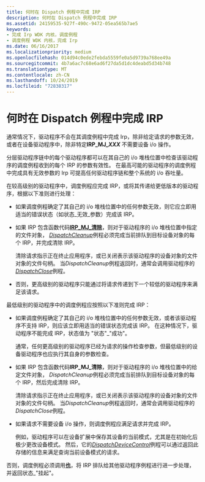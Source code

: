 ```yaml
---
title: 何时在 Dispatch 例程中完成 IRP
description: 何时在 Dispatch 例程中完成 IRP
ms.assetid: 24159535-927f-490c-9472-05ea565b7ae5
keywords:
- 完成 Irp WDK 内核，调度例程
- 调度例程 WDK 内核，完成 Irp
ms.date: 06/16/2017
ms.localizationpriority: medium
ms.openlocfilehash: 014d94c0ede2febda5559fe0a5d9739a768ee49a
ms.sourcegitcommit: 4b7a6ac7c68e6ad6f27da5d1dc4deabd5d34b748
ms.translationtype: MT
ms.contentlocale: zh-CN
ms.lasthandoff: 10/24/2019
ms.locfileid: "72838317"
---
```

# <a name="when-to-complete-an-irp-in-a-dispatch-routine"></a>何时在 Dispatch 例程中完成 IRP





通常情况下，驱动程序不会在其调度例程中完成 Irp，除非给定请求的参数无效，或者在设备驱动程序中，除非特定**IRP\_MJ\_<em>XXX</em>** 不需要设备 i/o 操作。

分层驱动程序链中的每个驱动程序都可以在其自己的 i/o 堆栈位置中检查该驱动程序的调度例程收到的每个 IRP 的参数有效性。 在最高可能的驱动程序的调度例程中完成具有无效参数的 Irp 可提高任何驱动程序链和整个系统的 i/o 吞吐量。

在较高级别的驱动程序中，调度例程应完成 IRP，或将其传递给更低版本的驱动程序，根据以下准则进行处理：

-   如果调度例程确定了其自己的 i/o 堆栈位置中的任何参数无效，则它应立即用适当的错误状态（如状态\_无效\_参数）完成该 IRP。

-   如果 IRP 包含函数代码[**IRP\_MJ\_清除**](https://docs.microsoft.com/windows-hardware/drivers/kernel/irp-mj-cleanup)，则对于驱动程序的 i/o 堆栈位置中指定的文件对象， [*DispatchCleanup*](https://docs.microsoft.com/windows-hardware/drivers/ddi/wdm/nc-wdm-driver_dispatch)例程必须完成当前排队到目标设备对象的每个 IRP，并完成清除 IRP。

    清除请求指示正在终止应用程序，或已关闭表示该驱动程序的设备对象的文件对象的文件句柄。 当*DispatchCleanup*例程返回时，通常会调用驱动程序的[*DispatchClose*](https://docs.microsoft.com/windows-hardware/drivers/ddi/wdm/nc-wdm-driver_dispatch)例程。

-   否则，更高级别的驱动程序只能通过将请求传递到下一个较低的驱动程序来满足该请求。

最低级别的驱动程序中的调度例程应按照以下准则完成 IRP：

-   如果调度例程确定了其自己的 i/o 堆栈位置中的任何参数无效，或者该驱动程序不支持 IRP，则应该立即用适当的错误状态完成该 IRP。 在这种情况下，驱动程序不能完成 IRP，状态值为 "状态"\_"成功"。

    通常，任何更高级别的驱动程序已经为请求的操作检查参数，但最低级别的设备驱动程序也应执行其自身的参数检查。

-   如果 IRP 包含函数代码**IRP\_MJ\_清除**，则对于驱动程序的 i/o 堆栈位置中的给定文件对象， *DispatchCleanup*例程必须完成当前排队到目标设备对象的每个 IRP，然后完成清除 IRP。

    清除请求指示正在终止应用程序，或已关闭表示该驱动程序的设备对象的文件对象的文件句柄。 当*DispatchCleanup*例程返回时，通常会调用驱动程序的*DispatchClose*例程。

-   如果请求不需要设备 i/o 操作，则调度例程应满足请求并完成 IRP。

    例如，驱动程序可以在设备扩展中保存其设备的当前模式，尤其是在初始化后极少更改设备模式。 然后，它的[*DispatchDeviceControl*](https://docs.microsoft.com/windows-hardware/drivers/ddi/wdm/nc-wdm-driver_dispatch)例程可以通过返回此存储的信息来满足查询当前设备模式的请求。

否则，调度例程必须调用[**也**](https://docs.microsoft.com/windows-hardware/drivers/ddi/wdm/nf-wdm-iomarkirppending)，将 IRP 排队给其他驱动程序例程进行进一步处理，并返回状态\_"挂起"。

 

 




